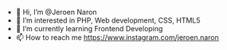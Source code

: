 - 👋 Hi, I’m @Jeroen Naron
- 👀 I’m interested in PHP, Web development, CSS, HTML5
- 🌱 I’m currently learning Frontend Developing
- 📫 How to reach me https://www.instagram.com/jeroen.naron

<!---
JeroenAV/JeroenAV is a ✨ special ✨ repository because its `README.md` (this file) appears on your GitHub profile.
You can click the Preview link to take a look at your changes.
--->
